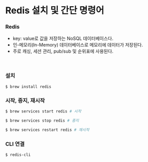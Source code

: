 # Redis 설치 및 간단 명령어


### Redis

- key: value로 값을 저장하는 NoSQL 데이터베이스다.
- 인-메모리(In-Memory) 데이터베이스로 메모리에 데이터가 저장된다. 
- 주로 캐싱, 세션 관리, pub/sub 및 순위표에 사용된다.

<br>

### 설치
```
$ brew install redis
```

### 시작, 중지, 재시작
```bash
$ brew services start redis # 시작

$ brew services stop redis # 중지

$ brew services restart redis # 재시작
```

### CLI 연결
```
$ redis-cli
```